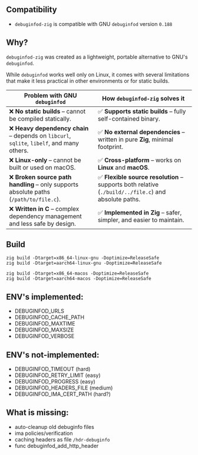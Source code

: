 ## Compatibility
- `debuginfod-zig` is compatible with GNU `debuginfod` version `0.188`

## Why?
`debuginfod-zig` was created as a lightweight, portable alternative to GNU's `debuginfod`.

While `debuginfod` works well only on Linux, it comes with several limitations that make it less practical in other environments or for static builds.

| Problem with GNU `debuginfod` | How `debuginfod-zig` solves it                                                                      |
|-------------------------------|-----------------------------------------------------------------------------------------------------|
| ❌ **No static builds** – cannot be compiled statically. | ✅ **Supports static builds** – fully self-contained binary.                                         |
| ❌ **Heavy dependency chain** – depends on `libcurl`, `sqlite`, `libelf`, and many others. | ✅ **No external dependencies** – written in pure **Zig**, minimal footprint.                        |
| ❌ **Linux-only** – cannot be built or used on macOS. | ✅ **Cross-platform** – works on **Linux** and **macOS**.                                            |
| ❌ **Broken source path handling** – only supports absolute paths (`/path/to/file.c`). | ✅ **Flexible source resolution** – supports both relative (`./build/../file.c`) and absolute paths. |
| ❌ **Written in C** – complex dependency management and less safe by design. | ✅ **Implemented in Zig** – safer, simpler, and easier to maintain.                                  |


## Build
```
zig build -Dtarget=x86_64-linux-gnu -Doptimize=ReleaseSafe
zig build -Dtarget=aarch64-linux-gnu -Doptimize=ReleaseSafe

zig build -Dtarget=x86_64-macos -Doptimize=ReleaseSafe
zig build -Dtarget=aarch64-macos -Doptimize=ReleaseSafe
```

## ENV's implemented:
- DEBUGINFOD_URLS
- DEBUGINFOD_CACHE_PATH
- DEBUGINFOD_MAXTIME
- DEBUGINFOD_MAXSIZE
- DEBUGINFOD_VERBOSE

## ENV's not-implemented:
- DEBUGINFOD_TIMEOUT (hard)
- DEBUGINFOD_RETRY_LIMIT (easy)
- DEBUGINFOD_PROGRESS (easy)
- DEBUGINFOD_HEADERS_FILE (medium)
- DEBUGINFOD_IMA_CERT_PATH (hard?)

## What is missing:
- auto-cleanup old debuginfo files
- ima policies/verification
- caching headers as file `/hdr-debuginfo`
- func debuginfod_add_http_header

